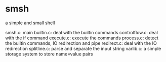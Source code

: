 # smsh
a simple and small shell

smsh.c: main
builtin.c: deal with the builtin commands
controlflow.c: deal with the if command
execute.c: execute the commands
process.c: detect the builtin commands, IO redirection and pipe
redirect.c: deal with the IO redirection
splitline.c: parse and separate the input string
varlib.c: a simple storage system to store name=value pairs